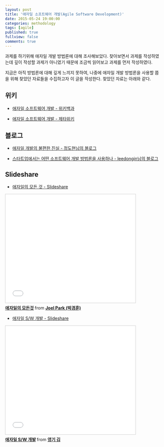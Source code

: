 ```yaml
---
layout: post
title: '애자일 소프트웨어 개발(Agile Software Development)'
date: 2015-05-24 19:00:00
categories: methodology
tags: [agile]
published: true
fullview: false
comments: true
---
```


과제를 하기위해 애자일 개발 방법론에 대해 조사해보았다. 찾아보면서 과제를 작성하였는데 깊이 작성할 과제가 아니였기 때문에 조금씩 읽어보고 과제를 먼저 작성하였다.

지금은 아직 방법론에 대해 깊게 느끼지 못하여, 나중에 애자일 개발 방법론을 사용할 쯤을 위해 찾았던 자료들을 수집하고자 이 글을 작성한다. 찾았던 자료는 아래와 같다.

## 위키

* [애자일 소프트웨어 개발 - 위키백과](http://ko.wikipedia.org/wiki/애자일_소프트웨어_개발)


* [애자일 소프트웨어 개발 - 제타위키](http://zetawiki.com/wiki/애자일_소프트웨어_개발)

## 블로그

* [애자일 개발의 불편한 진실 - 정도현님의 블로그](http://www.moreagile.net/2014/03/misunderstandsofagiledevelopment.html)

* [스타트업에서는 어떤 소프트웨어 개발 방법론을 사용하나 - leedongin님의 블로그](http://leedongins.com/2014/12/22/startup/)


## Slideshare

* [애자일의 모든 것 - Slideshare](http://www.slideshare.net/hoonsbara/ss-43231586)


<iframe src="//www.slideshare.net/slideshow/embed_code/key/78Ahf1tgNyMUSv" width="425" height="355" frameborder="0" marginwidth="0" marginheight="0" scrolling="no" style="border:1px solid #CCC; border-width:1px; margin-bottom:5px; max-width: 100%;" allowfullscreen> </iframe> <div style="margin-bottom:5px"> <strong> <a href="//www.slideshare.net/hoonsbara/ss-43231586" title="애자일의 모든것" target="_blank">애자일의 모든것</a> </strong> from <strong><a href="//www.slideshare.net/hoonsbara" target="_blank">Joel Park (박경훈)</a></strong> </div>


* [애자일 S/W 개발 - Slideshare](http://www.slideshare.net/ssuserff7918/sw)

<iframe src="//www.slideshare.net/slideshow/embed_code/key/9C0hoEAJNA5rNH" width="425" height="355" frameborder="0" marginwidth="0" marginheight="0" scrolling="no" style="border:1px solid #CCC; border-width:1px; margin-bottom:5px; max-width: 100%;" allowfullscreen> </iframe> <div style="margin-bottom:5px"> <strong> <a href="//www.slideshare.net/ssuserff7918/sw" title="애자일 S/W 개발" target="_blank">애자일 S/W 개발</a> </strong> from <strong><a href="//www.slideshare.net/ssuserff7918" target="_blank">영기 김</a></strong> </div>